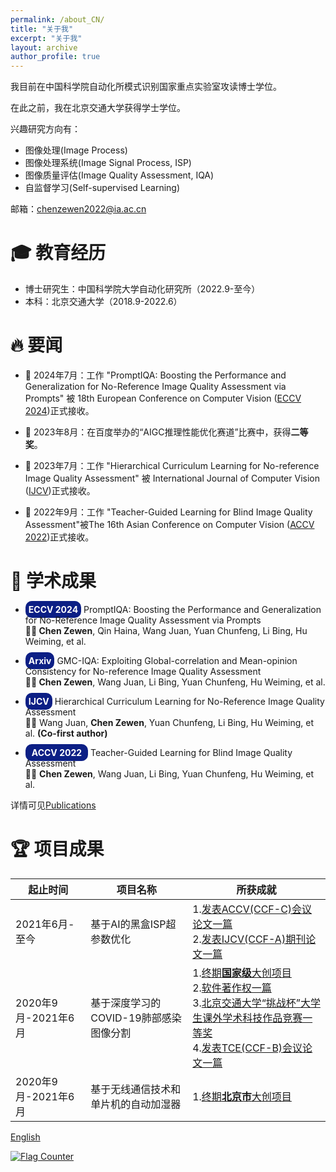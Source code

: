 ```yaml
---
permalink: /about_CN/
title: "关于我"
excerpt: "关于我"
layout: archive
author_profile: true
---
```



我目前在中国科学院自动化所模式识别国家重点实验室攻读博士学位。

在此之前，我在北京交通大学获得学士学位。

兴趣研究方向有：
- 图像处理(Image Process)
- 图像处理系统(Image Signal Process, ISP)
- 图像质量评估(Image Quality Assessment, IQA)
- 自监督学习(Self-supervised Learning)

邮箱：[chenzewen2022@ia.ac.cn](mailto:chenzewen2022@ia.ac.cn)
# 🎓 教育经历

- 博士研究生：中国科学院大学自动化研究所（2022.9-至今）
- 本科：北京交通大学（2018.9-2022.6）

# 🔥 要闻
- 🎉 2024年7月：工作 "PromptIQA: Boosting the Performance and Generalization for No-Reference Image Quality Assessment via Prompts" 被 18th European Conference on Computer Vision ([ECCV 2024](https://link.springer.com/article/10.1007/s11263-023-01851-5))正式接收。

- 🎉 2023年8月：在百度举办的“AIGC推理性能优化赛道”比赛中，获得**二等奖**。

- 🎉 2023年7月：工作 "Hierarchical Curriculum Learning for No-reference Image Quality Assessment" 被 International Journal of Computer Vision ([IJCV](https://link.springer.com/article/10.1007/s11263-023-01851-5))正式接收。

- 🎉 2022年9月：工作 "Teacher-Guided Learning for Blind Image Quality Assessment"被The 16th Asian Conference on Computer Vision ([ACCV 2022](https://openaccess.thecvf.com/content/ACCV2022/html/Chen_Teacher-Guided_Learning_for_Blind_Image_Quality_Assessment_ACCV_2022_paper.html))正式接收。

# 📑 学术成果


- <p><span style="background-color: rgb(12, 31, 133); padding: 5px 5px;  border-radius: 10px; font-weight: bold;color: white;"> ECCV 2024</span> PromptIQA: Boosting the Performance and Generalization for No-Reference Image Quality Assessment via Prompts  <br> <span style="font-weight: bold;"> 🧑‍🎓 Chen Zewen</span>, Qin Haina, Wang Juan, Yuan Chunfeng, Li Bing, Hu Weiming, et al. </p>

- <p><span style="background-color: rgb(12, 31, 133); padding: 5px 5px;  border-radius: 10px; font-weight: bold;color: white;"> Arxiv</span>  GMC-IQA: Exploiting Global-correlation and Mean-opinion Consistency for No-reference Image Quality Assessment  <br> <span style="font-weight: bold;"> 🧑‍🎓 Chen Zewen</span>, Wang Juan, Li Bing, Yuan Chunfeng, Hu Weiming, et al. </p>

- <p><span style="background-color: rgb(12, 31, 133); padding: 5px 5px;  border-radius: 10px; font-weight: bold;color: white;">IJCV</span>  Hierarchical Curriculum Learning for No-Reference Image Quality Assessment <br> 🧑‍🎓 Wang Juan, <span style="font-weight: bold;"> Chen Zewen</span>, Yuan Chunfeng, Li Bing, Hu Weiming, et al. <span style="font-weight: bold;"> (Co-first author)</span> </p>

- <p><span style="background-color: rgb(12, 31, 133); padding: 5px 10px;  border-radius: 10px; font-weight: bold;color: white;">ACCV 2022</span>  Teacher-Guided Learning for Blind Image Quality Assessment <br> 🧑‍🎓  <span style="font-weight: bold;"> Chen Zewen</span>, Wang Juan,  Li Bing, Yuan Chunfeng, Hu Weiming, et al. </p>

详情可见[Publications](/publications/)

# 🏆 项目成果

|起止时间|项目名称|所获成就|
|  ----  | ----  | ----  |
|2021年6月-至今|基于AI的黑盒ISP超参数优化|1.[发表ACCV(CCF-C)会议论文一篇](https://openaccess.thecvf.com/content/ACCV2022/html/Chen_Teacher-Guided_Learning_for_Blind_Image_Quality_Assessment_ACCV_2022_paper.html)<br>2.[发表IJCV(CCF-A)期刊论文一篇](https://link.springer.com/article/10.1007/s11263-023-01851-5)|
|2020年9月-2021年6月|基于深度学习的COVID-19肺部感染图像分割|1.[终期**国家级**大创项目](https://zwchen.oss-cn-beijing.aliyuncs.com/sources/achievement/2021_COVID-19_Segmentation/2021_Covid19_Certificate.pdf)<br>2.[软件著作权一篇](https://zwchen.oss-cn-beijing.aliyuncs.com/sources/achievement/2021_COVID-19_Segmentation/2021_Covid19_Software_Copyright.pdf)<br>3.[北京交通大学“挑战杯”大学生课外学术科技作品竞赛一等奖](https://zwchen.oss-cn-beijing.aliyuncs.com/sources/achievement/2021_COVID-19_Segmentation/2021_Covid19_BJTU_Certificate.pdf)<br>4.[发表TCE(CCF-B)会议论文一篇](https://ieeexplore.ieee.org/abstract/document/9882382)|
|2020年9月-2021年6月|基于无线通信技术和单片机的自动加湿器|1.[终期**北京市**大创项目](https://zwchen.oss-cn-beijing.aliyuncs.com/sources/achievement/2021_Humidifier/2021_Humidifier_Certificate.pdf)<br>|

<!-- # 获奖经历

|获奖时间|所获奖项|
|  ----  | ----  |
|2023年6月|中国科学院大学三好学生|
|  2022年6月  |北京市优秀毕业生|
|  2022年6月  |北京交通大学优秀本科毕业设计 (论文)|
|  2021年4月  |北京交通大学校级优秀团员干部|
|  2020年12月  |北京交通大学微诺时代奖学金、一等学习优秀奖学金、三等社会工作奖学金、校级三好学生|
|  2019年12月  |北京交通大学二等学习优秀奖学金、校级三好学生|
|  2019年11月  |2019年建国70周年国庆游行方队先进个人| -->


[English](/)

<a href="https://info.flagcounter.com/ew9G"><img src="https://s11.flagcounter.com/count2/ew9G/bg_FFFFFF/txt_000000/border_CCCCCC/columns_3/maxflags_12/viewers_0/labels_1/pageviews_0/flags_0/percent_1/" alt="Flag Counter" border="0"></a>
